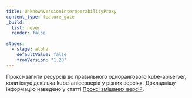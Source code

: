 ```yaml
---
title: UnknownVersionInteroperabilityProxy
content_type: feature_gate
_build:
  list: never
  render: false

stages:
  - stage: alpha 
    defaultValue: false
    fromVersion: "1.28"
---
```

Проксі-запити ресурсів до правильного однорангового kube-apiserver, коли існує декілька kube-апісерверів у різних версіях. Докладнішу інформацію наведено у статті [Проксі змішаних версій](/uk/docs/concepts/architecture/mixed-version-proxy/).
